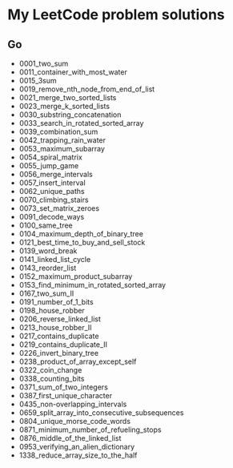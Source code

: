 # My LeetCode problem solutions

## Go

-   0001_two_sum
-   0011_container_with_most_water
-   0015_3sum
-   0019_remove_nth_node_from_end_of_list
-   0021_merge_two_sorted_lists
-   0023_merge_k_sorted_lists
-   0030_substring_concatenation
-   0033_search_in_rotated_sorted_array
-   0039_combination_sum
-   0042_trapping_rain_water
-   0053_maximum_subarray
-   0054_spiral_matrix
-   0055_jump_game
-   0056_merge_intervals
-   0057_insert_interval
-   0062_unique_paths
-   0070_climbing_stairs
-   0073_set_matrix_zeroes
-   0091_decode_ways
-   0100_same_tree
-   0104_maximum_depth_of_binary_tree
-   0121_best_time_to_buy_and_sell_stock
-   0139_word_break
-   0141_linked_list_cycle
-   0143_reorder_list
-   0152_maximum_product_subarray
-   0153_find_minimum_in_rotated_sorted_array
-   0167_two_sum_II
-   0191_number_of_1_bits
-   0198_house_robber
-   0206_reverse_linked_list
-   0213_house_robber_II
-   0217_contains_duplicate
-   0219_contains_duplicate_II
-   0226_invert_binary_tree
-   0238_product_of_array_except_self
-   0322_coin_change
-   0338_counting_bits
-   0371_sum_of_two_integers
-   0387_first_unique_character
-   0435_non-overlapping_intervals
-   0659_split_array_into_consecutive_subsequences
-   0804_unique_morse_code_words
-   0871_minimum_number_of_refueling_stops
-   0876_middle_of_the_linked_list
-   0953_verifying_an_alien_dictionary
-   1338_reduce_array_size_to_the_half
